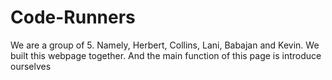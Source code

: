 # Code-Runners
We are a group of 5. Namely, Herbert, Collins, Lani, Babajan and Kevin. We built this webpage together. And the main function of this page is introduce ourselves
